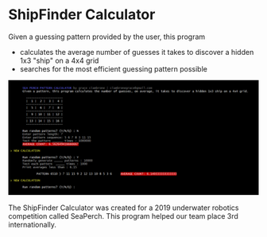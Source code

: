 # ShipFinder Calculator

Given a guessing pattern provided by the user, this program
* calculates the average number of guesses it takes to discover a hidden 1x3 "ship" on a 4x4 grid
* searches for the most efficient guessing pattern possible

![](shipfinder_calculator_screenshot.png)

The ShipFinder Calculator was created for a 2019 underwater robotics competition called SeaPerch.  This program helped our team place 3rd internationally.
